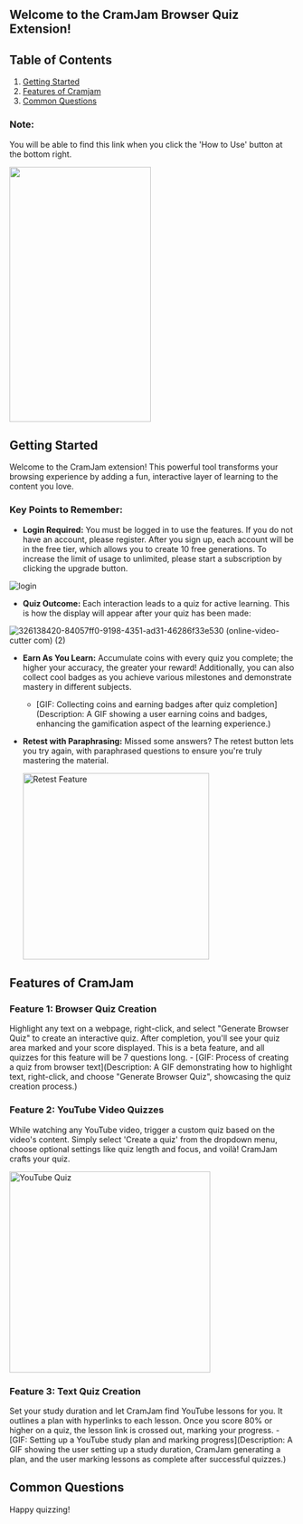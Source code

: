 ## Welcome to the CramJam Browser Quiz Extension!


## Table of Contents

   1. [Getting Started](#getting-started)
   2. [Features of Cramjam](#features-of-cramjam)
   3. [Common Questions](#common-questions)
    
### Note:
You will be able to find this link when you click the 'How to Use' button at the bottom right.

<img src="https://github.com/WiseCactus/cramjam-extension/assets/76268134/79be44d1-9d00-4349-aed2-c664cd4d4372" width="250" height="450">

## Getting Started
Welcome to the CramJam extension! This powerful tool transforms your browsing experience by adding a fun, interactive layer of learning to the content you love.

### Key Points to Remember:
- **Login Required:** You must be logged in to use the features. If you do not have an account, please register. After you sign up, each account will be in the free tier, which allows you to create 10 free generations. To increase the limit of usage to unlimited, please start a subscription by clicking the upgrade button.

![login](https://github.com/WiseCactus/cramjam-extension/assets/76268134/d884bac5-767c-4c7b-adb7-9766490b3ae5)

- **Quiz Outcome:** Each interaction leads to a quiz for active learning. This is how the display will appear after your quiz has been made:
  
![326138420-84057ff0-9198-4351-ad31-46286f33e530 (online-video-cutter com) (2)](https://github.com/WiseCactus/cramjam-extension/assets/76268134/1f99dabb-3dba-4dfc-bad1-c7eec1368943)

- **Earn As You Learn:** Accumulate coins with every quiz you complete; the higher your accuracy, the greater your reward! Additionally, you can also collect cool badges as you achieve various milestones and demonstrate mastery in different subjects.
    - [GIF: Collecting coins and earning badges after quiz completion](Description: A GIF showing a user earning coins and badges, enhancing the gamification aspect of the learning experience.)

- **Retest with Paraphrasing:** Missed some answers? The retest button lets you try again, with paraphrased questions to ensure you're truly mastering the material.
  
  <img width="329" alt="Retest Feature" src="https://github.com/WiseCactus/cramjam-extension/assets/76268134/a719abf3-c4fc-4c5a-9d8d-b1cd84783b75">

## Features of CramJam

### Feature 1: Browser Quiz Creation
Highlight any text on a webpage, right-click, and select "Generate Browser Quiz" to create an interactive quiz. After completion, you'll see your quiz area marked and your score displayed. This is a beta feature, and all quizzes for this feature will be 7 questions long.
    - [GIF: Process of creating a quiz from browser text](Description: A GIF demonstrating how to highlight text, right-click, and choose "Generate Browser Quiz", showcasing the quiz creation process.)

### Feature 2: YouTube Video Quizzes
While watching any YouTube video, trigger a custom quiz based on the video's content. Simply select 'Create a quiz' from the dropdown menu, choose optional settings like quiz length and focus, and voilà! CramJam crafts your quiz.

<img width="355" alt="YouTube Quiz" src="https://github.com/WiseCactus/cramjam-extension/assets/76268134/4cd17f7f-584f-4b0b-879f-99821b046649">

### Feature 3: Text Quiz Creation
Set your study duration and let CramJam find YouTube lessons for you. It outlines a plan with hyperlinks to each lesson. Once you score 80% or higher on a quiz, the lesson link is crossed out, marking your progress.
    - [GIF: Setting up a YouTube study plan and marking progress](Description: A GIF showing the user setting up a study duration, CramJam generating a plan, and the user marking lessons as complete after successful quizzes.)

## Common Questions

Happy quizzing!
